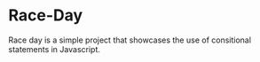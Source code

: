 # Race-Day

Race day is a simple project that showcases the use of consitional statements in Javascript.
